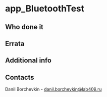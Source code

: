 # app_BluetoothTest

## Who done it

## Errata

## Additional info

## Contacts

Danil Borchevkin - danil.borchevkin@lab409.ru